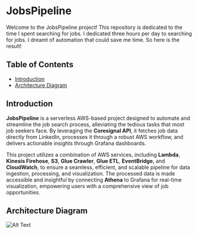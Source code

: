 # JobsPipeline

Welcome to the JobsPipeline project! This repository is dedicated to the time I spent searching for jobs. I dedicated three hours per day to searching for jobs. I dreamt of automation that could save me time. So here is the result!

## Table of Contents

- [Introduction](#introduction)
- [Architecture Diagram](#architecture)


## Introduction

**JobsPipeline** is a serverless AWS-based project designed to automate and streamline the job search process, alleviating the tedious tasks that most job seekers face. By leveraging the **Coresignal API**, it fetches job data directly from LinkedIn, processes it through a robust AWS workflow, and delivers actionable insights through Grafana dashboards.

This project utilizes a combination of AWS services, including **Lambda**, **Kinesis Firehose**, **S3**, **Glue Crawler**, **Glue ETL**, **EventBridge**, and **CloudWatch**, to ensure a seamless, efficient, and scalable pipeline for data ingestion, processing, and visualization. The processed data is made accessible and insightful by connecting **Athena** to Grafana for real-time visualization, empowering users with a comprehensive view of job opportunities.

## Architecture Diagram

![Alt Text](path/to/image.png)



